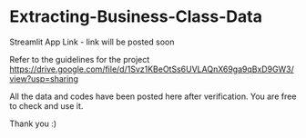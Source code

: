 # Extracting-Business-Class-Data

Streamlit App Link - link will be posted soon

Refer to the guidelines for the project
https://drive.google.com/file/d/1Svz1KBeOtSs6UVLAQnX69ga9qBxD9GW3/view?usp=sharing

All the data and codes have been posted here after verification.
You are free to check and use it.

Thank you :)
